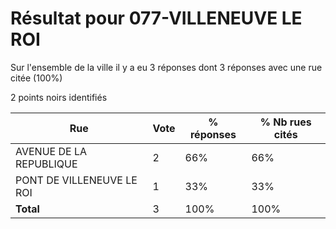 # Résultat pour 077-VILLENEUVE LE ROI

Sur l'ensemble de la ville il y a eu 3 réponses dont 3 réponses avec une rue citée (100%)

2 points noirs identifiés

| Rue | Vote | % réponses | % Nb rues cités|
|-----|------|------------|----------------|
| AVENUE DE LA REPUBLIQUE | 2 | 66% | 66%|
| PONT DE VILLENEUVE LE ROI | 1 | 33% | 33%|
| **Total** | 3 | 100% | 100%|
